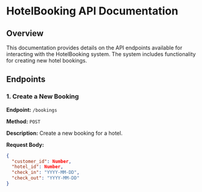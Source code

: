 # HotelBooking API Documentation

## Overview

This documentation provides details on the API endpoints available for interacting with the HotelBooking system. The system includes functionality for creating new hotel bookings.

## Endpoints

### 1. Create a New Booking

**Endpoint:** `/bookings`

**Method:** `POST`

**Description:** Create a new booking for a hotel.

**Request Body:**

```json
{
  "customer_id": Number,
  "hotel_id": Number,
  "check_in": "YYYY-MM-DD",
  "check_out": "YYYY-MM-DD"
}
```
